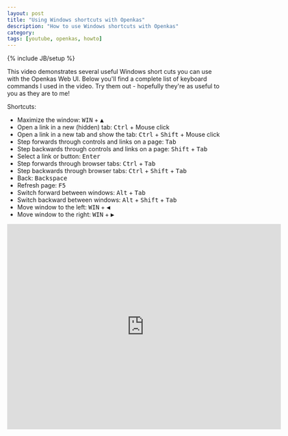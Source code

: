 ```yaml
---
layout: post
title: "Using Windows shortcuts with Openkas"
description: "How to use Windows shortcuts with Openkas"
category: 
tags: [youtube, openkas, howto]
---
```

{% include JB/setup %}

This video demonstrates several useful Windows short cuts 
you can use with the Openkas Web UI.
Below you'll find a complete list of keyboard commands I used in the video.
Try them out - hopefully they're as useful to you as they are to me!

Shortcuts:

 * Maximize the window: <span><kbd>WIN</kbd> + <kbd>▲</kbd></span>
 * Open a link in a new (hidden) tab:  <span><kbd>Ctrl</kbd> + Mouse click</span>
 * Open a link in a new tab and show the tab:  <span><kbd>Ctrl</kbd> + <kbd>Shift</kbd> + Mouse click</span>
 * Step forwards through controls and links on a page: <kbd>Tab</kbd>
 * Step backwards through controls and links on a page: <span><kbd>Shift</kbd> + <kbd>Tab</kbd></span>
 * Select a link or button: <kbd>Enter</kbd>
 * Step forwards through browser tabs: <span><kbd>Ctrl</kbd> + <kbd>Tab</kbd></span>
 * Step backwards through browser tabs: <span><kbd>Ctrl</kbd> + <kbd>Shift</kbd> + <kbd>Tab</kbd></span>
 * Back: <span><kbd>Backspace</kbd></span>
 * Refresh page: <span><kbd>F5</kbd></span>
 * Switch forward between windows: <span><kbd>Alt</kbd> + <kbd>Tab</kbd></span>
 * Switch backward between windows: <span><kbd>Alt</kbd> + <kbd>Shift</kbd> + <kbd>Tab</kbd></span>
 * Move window to the left: <span><kbd>WIN</kbd> + <kbd>◀</kbd></span> 
 * Move window to the right: <span><kbd>WIN</kbd> + <kbd>▶</kbd></span>
 
<iframe width="640" height="480" frameborder="0" 
        allowfullscreen="allowfullscreen"
        src="http://www.youtube.com/embed/wLK792i5SME"> </iframe>

